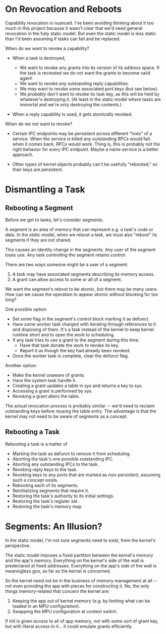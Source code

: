 On Revocation and Reboots
=========================

Capability revocation is nuanced.  I've been avoiding thinking about it too
much in this project because it wasn't clear that we'd need general revocation
in the fully static model.  But even the static model is less static than I'd
been assuming if tasks can fail and be replaced.

When do we want to revoke a capability?

- When a task is destroyed,
  - We want to revoke any grants into its version of its address space.  If the
    task is recreated we do not want the grants to become valid again!
  - We want to revoke any outstanding reply capabilities.
  - We *may* want to revoke *some* associated port keys (but see below).
  - We *probably don't* want to revoke its task key, as this will be held by
    whatever's destroying it.  (At least in the static model where tasks
    are immortal and we're only destroying the contents.)

- When a reply capability is used, it gets atomically revoked.

When do we *not* want to revoke?

- Certain IPC endpoints may be persistent across different "lives" of a
  service.  When the service is killed any outstanding RPCs would fail;
  when it comes back, RPCs would work.  Thing is, this is probably not the
  right behavior for *every* IPC endpoint.  Maybe a name service is a better
  approach.

- Other types of kernel objects probably can't be usefully "rebooted," so their
  keys are persistent.


Dismantling a Task
==================

Rebooting a Segment
-------------------

Before we get to tasks, let's consider segments.

A segment is an area of memory that can represent e.g. a task's code or data.
In the static model, when we reboot a task, we must also "reboot" its segments
if they are not shared.

This causes an identity change in the segments.  Any user of the segment loses
use.  Any task *controlling* the segment retains control.

There are two ways someone might be a user of a segment:

1. A task may have associated segments describing its memory access.
2. A grant can allow access to some or all of a segment.

We want the segment's reboot to be atomic, but there may be many users.  How
can we cause the operation to appear atomic without blocking for too long?

One possible option:
- Set some flag in the segment's control block marking it as defunct.
- Have some worker task charged with iterating through references to it and
  disposing of them.  It's a task instead of the kernel to keep kernel runtime
  short and to open the work to scheduling.
- If any task tries to use a grant to the segment during this time:
  - Have that task donate the work to revoke its key.
  - Report it as though the key had already been revoked.
- Once the worker task is complete, clear the defunct flag.

Another option:
- Make the kernel unaware of grants.
- Have the system task handle it.
- Creating a grant updates a table in sys and returns a key to sys.
- Accessing a grant is performed by sys.
- Revoking a grant alters the table.

The actual revocation process is probably similar -- we'd need to reclaim
outstanding keys before reusing the table entry.  The advantage is that the
kernel may not need to be aware of segments as a concept.


Rebooting a Task
----------------

Rebooting a task is a matter of
- Marking the task as defunct to remove it from scheduling.
- Aborting the task's one possible outstanding IPC.
- Aborting any outstanding IPCs to the task.
- Revoking reply keys to the task.
- Revoking keys to any ports that are marked as non-persistent, assuming such
  a concept exists.
- Rebooting each of its segments.
- Reinitializing segments that require it.
- Restoring the task's authority to its initial settings.
- Restoring the task's register set.
- Restoring the task's memory map.


Segments: An Illusion?
======================

In the static model, I'm not sure segments need to exist, from the kernel's
perspective.

The static model imposes a fixed partition between the kernel's memory and the
app's memory.  Everything on the kernel's side of the wall is predeclared at
fixed addresses.  Everything on the app's side of the wall is meaningless goo,
as far as the kernel is concerned.

So the kernel need not be in the business of memory management at all -- not
even providing the app with pieces for constructing it.  No, the only things
memory-related that concern the kernel are:

1. Keeping the app out of kernel memory (e.g. by limiting what can be loaded in
   an MPU configuration).
2. Swapping the MPU configuration at context switch.

If init is given access to all of app memory, not with some sort of grant key,
but with literal access to it... it could emulate grants efficiently.


